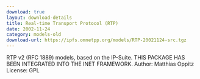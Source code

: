 ```yaml
---
download: true
layout: download-details
title: Real-time Transport Protocol (RTP)
date: 2002-11-24
category: models-old
download-url: https://ipfs.omnetpp.org/models/RTP-20021124-src.tgz
---
```


RTP v2 (RFC 1889) models, based on the IP-Suite. THIS PACKAGE HAS BEEN INTEGRATED INTO THE INET FRAMEWORK.
Author: Matthias Oppitz
License: GPL
